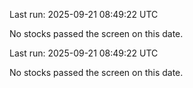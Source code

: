

Last run: 2025-09-21 08:49:22 UTC

No stocks passed the screen on this date.



Last run: 2025-09-21 08:49:22 UTC

No stocks passed the screen on this date.

